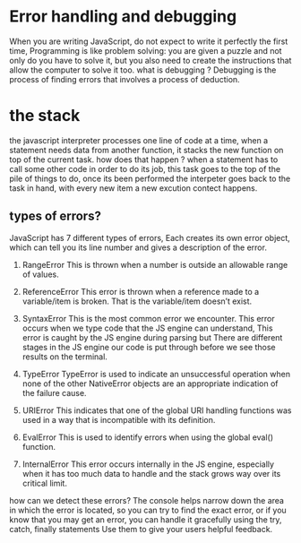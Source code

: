 # Error handling and debugging
When you are writing JavaScript, do not expect to write it perfectly the first time, Programming is like problem solving: you are given a puzzle and not only do you have to solve it, but you also need to create the instructions that allow the computer to solve it too. 
what is debugging ?
Debugging is the process of finding errors that involves a process of deduction. 
# the stack 
the javascript interpreter processes one line of code at a time, when a statement needs data from another function, it stacks the new function on top of the current task.
how does that happen ?
when a statement has to call some other code in order to do its job, this task goes to the top of the pile of things to do, once its been performed the interpeter goes back to the task in hand, with every new item a new excution contect happens.
## types of errors?
JavaScript has 7 different types of errors, Each creates its own error object, which can tell you its line number and gives a description of the error. 
1. RangeError
This is thrown when a number is outside an allowable range of values.

2. ReferenceError
This error is thrown when a reference made to a variable/item is broken. That is the variable/item doesn’t exist.

3. SyntaxError
This is the most common error we encounter. This error occurs when we type code that the JS engine can understand, This error is caught by the JS engine during parsing but There are different stages in the JS engine our code is put through before we see those results on the terminal.

4. TypeError
TypeError is used to indicate an unsuccessful operation when none of the other NativeError objects are an appropriate indication of the failure cause.

5. URIError
This indicates that one of the global URI handling functions was used in a way that is incompatible with its definition.

6. EvalError
This is used to identify errors when using the global eval() function.

7. InternalError
This error occurs internally in the JS engine, especially when it has too much data to handle and the stack grows way over its critical limit.

how can we detect these errors?
The console helps narrow down the area in which the error is located, so you can try to find the exact error, or if you know that you may get an error, you can handle it gracefully using the try, catch, finally statements Use them to give your users helpful feedback. 